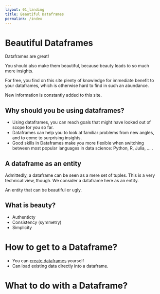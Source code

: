 ```yaml
---
layout: 01_landing
title: Beautiful Dataframes
permalink: /index
---
```


# Beautiful Dataframes

Dataframes are great! 

You should also make them beautiful, because beauty leads to so much more insights. 

For free, you find on this site plenty of knowledge for immediate benefit to your dataframes, which is otherwise hard to find in such an abundance.

New information is constantly added to this site. 

## Why should you be using dataframes?

- Using dataframes, you can reach goals that might have looked out of scope for you so far.
- Dataframes can help you to look at familiar problems from new angles, and to come to surprising insights.
- Good skills in Dataframes make you more flexible when switching between most popular languages in data science: Python, R, Julia, … . 

## A dataframe as an entity

Admittedly, a dataframe can be seen as a mere set of tuples. This is a very technical view, though.
We consider a dataframe here as an entity.

An entity that can be beautiful or ugly.




## What is beauty?



- Authenticty
- Consistency (symmetry)
- Simplicity


# How to get to a Dataframe?

- You can [create dataframes](pandas_createDF) yourself
- Can load existing data directly into a dataframe.

# What to do with a Dataframe?
